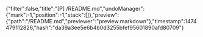 {"filter":false,"title":"[P] /README.md","undoManager":{"mark":-1,"position":-1,"stack":[]},"preview":{"path":"/README.md","previewer":"preview.markdown"},"timestamp":1474479112826,"hash":"da39a3ee5e6b4b0d3255bfef95601890afd80709"}